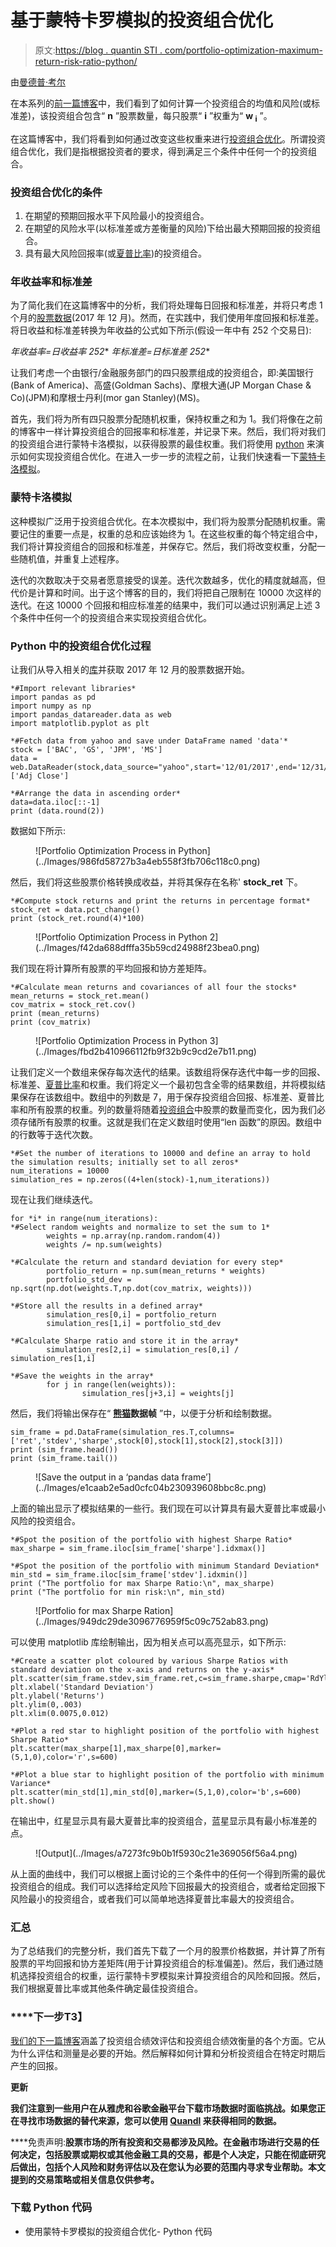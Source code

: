 # 基于蒙特卡罗模拟的投资组合优化

> 原文:[https://blog . quantin STI . com/portfolio-optimization-maximum-return-risk-ratio-python/](https://blog.quantinsti.com/portfolio-optimization-maximum-return-risk-ratio-python/)

由[曼德普·考尔](https://www.linkedin.com/in/mandeep-kaur-6b5313104/)

在本系列的[前一篇博客](/portfolio-analysis-calculating-risk-returns/)中，我们看到了如何计算一个投资组合的均值和风险(或标准差)，该投资组合包含“ **n** ”股票数量，每只股票“ **i** ”权重为“ **w <sub>i</sub>** ”。

在这篇博客中，我们将看到如何通过改变这些权重来进行[投资组合优化](/portfolio-optimization-methods/)。所谓投资组合优化，我们是指根据投资者的要求，得到满足三个条件中任何一个的投资组合。

### ****投资组合优化的条件****

1.  在期望的预期回报水平下风险最小的投资组合。
2.  在期望的风险水平(以标准差或方差衡量的风险)下给出最大预期回报的投资组合。
3.  具有最大风险回报率(或[夏普比率](/sharpe-ratio-applications-algorithmic-trading/))的投资组合。

### ****年收益率和标准差****

为了简化我们在这篇博客中的分析，我们将处理每日回报和标准差，并将只考虑 1 个月的[股票数据](/basic-operations-stock-data-using-python/)(2017 年 12 月)。然而，在实践中，我们使用年度回报和标准差。将日收益和标准差转换为年收益的公式如下所示(假设一年中有 252 个交易日):

**年收益率=日收益率* 252** **年标准差=日标准差* 252**

让我们考虑一个由银行/金融服务部门的四只股票组成的投资组合，即:美国银行(Bank of America)、高盛(Goldman Sachs)、摩根大通(JP Morgan Chase & Co)(JPM)和摩根士丹利(mor gan Stanley)(MS)。

首先，我们将为所有四只股票分配随机权重，保持权重之和为 1。我们将像在之前的博客中一样计算投资组合的回报率和标准差，并记录下来。然后，我们将对我们的投资组合进行蒙特卡洛模拟，以获得股票的最佳权重。我们将使用 [python](/python-trading/) 来演示如何实现投资组合优化。在进入一步一步的流程之前，让我们快速看一下[蒙特卡洛模拟](/monte-carlo-simulation/)。

### ****蒙特卡洛模拟****

这种模拟广泛用于投资组合优化。在本次模拟中，我们将为股票分配随机权重。需要记住的重要一点是，权重的总和应该始终为 1。在这些权重的每个特定组合中，我们将计算投资组合的回报和标准差，并保存它。然后，我们将改变权重，分配一些随机值，并重复上述程序。

迭代的次数取决于交易者愿意接受的误差。迭代次数越多，优化的精度就越高，但代价是计算和时间。出于这个博客的目的，我们将把自己限制在 10000 次这样的迭代。在这 10000 个回报和相应标准差的结果中，我们可以通过识别满足上述 3 个条件中任何一个的投资组合来实现投资组合优化。

### ****Python 中的投资组合优化过程****

让我们从导入相关的[库](/python-trading-library/)并获取 2017 年 12 月的股票数据开始。

```
*#Import relevant libraries*
import pandas as pd
import numpy as np
import pandas_datareader.data as web
import matplotlib.pyplot as plt
```

```
*#Fetch data from yahoo and save under DataFrame named 'data'*
stock = ['BAC', 'GS', 'JPM', 'MS']
data = web.DataReader(stock,data_source="yahoo",start='12/01/2017',end='12/31/2017')['Adj Close']
```

```
*#Arrange the data in ascending order*
data=data.iloc[::-1]
print (data.round(2))
```

数据如下所示:

<figure class="kg-card kg-image-card">![Portfolio Optimization Process in Python](../Images/986fd58727b3a4eb558f3fb706c118c0.png)</figure>

然后，我们将这些股票价格转换成收益，并将其保存在名称' **stock_ret** 下。

```
*#Compute stock returns and print the returns in percentage format*
stock_ret = data.pct_change()
print (stock_ret.round(4)*100)
```

<figure class="kg-card kg-image-card">![Portfolio Optimization Process in Python 2](../Images/f42da688dfffa35b59cd24988f23bea0.png)</figure>

我们现在将计算所有股票的平均回报和协方差矩阵。

```
*#Calculate mean returns and covariances of all four the stocks*
mean_returns = stock_ret.mean()
cov_matrix = stock_ret.cov()
print (mean_returns)
print (cov_matrix)
```

<figure class="kg-card kg-image-card">![Portfolio Optimization Process in Python 3](../Images/fbd2b410966112fb9f32b9c9cd2e7b11.png)</figure>

让我们定义一个数组来保存每次迭代的结果。该数组将保存迭代中每一步的回报、标准差、[夏普比率](/sharpe-ratio-applications-algorithmic-trading/)和权重。我们将定义一个最初包含全零的结果数组，并将模拟结果保存在该数组中。数组中的列数是 7，用于保存投资组合回报、标准差、夏普比率和所有股票的权重。列的数量将随着[投资组合](/controlling-intraday-risk-profile-10-jan-2017/)中股票的数量而变化，因为我们必须存储所有股票的权重。这就是我们在定义数组时使用“len 函数”的原因。数组中的行数等于迭代次数。

```
*#Set the number of iterations to 10000 and define an array to hold the simulation results; initially set to all zeros*
num_iterations = 10000
simulation_res = np.zeros((4+len(stock)-1,num_iterations))
```

现在让我们继续迭代。

```
for *i* in range(num_iterations):
*#Select random weights and normalize to set the sum to 1*
        weights = np.array(np.random.random(4))
        weights /= np.sum(weights)
```

```
*#Calculate the return and standard deviation for every step*
        portfolio_return = np.sum(mean_returns * weights)
        portfolio_std_dev = np.sqrt(np.dot(weights.T,np.dot(cov_matrix, weights)))
```

```
*#Store all the results in a defined array*
        simulation_res[0,i] = portfolio_return
        simulation_res[1,i] = portfolio_std_dev
```

```
*#Calculate Sharpe ratio and store it in the array*
        simulation_res[2,i] = simulation_res[0,i] / simulation_res[1,i]
```

```
*#Save the weights in the array*
        for j in range(len(weights)):
                simulation_res[j+3,i] = weights[j]
```

然后，我们将输出保存在“ **[熊猫](/tick-tick-ohlc-data-pandas-tutorial/)数据帧** ”中，以便于分析和绘制数据。

```
sim_frame = pd.DataFrame(simulation_res.T,columns=['ret','stdev','sharpe',stock[0],stock[1],stock[2],stock[3]])
print (sim_frame.head())
print (sim_frame.tail())
```

<figure class="kg-card kg-image-card">![Save the output in a ‘pandas data frame’](../Images/e1caab2e5ad0cfc04b230939608bbc8c.png)</figure>

上面的输出显示了模拟结果的一些行。我们现在可以计算具有最大夏普比率或最小风险的投资组合。

```
*#Spot the position of the portfolio with highest Sharpe Ratio*
max_sharpe = sim_frame.iloc[sim_frame['sharpe'].idxmax()]
```

```
*#Spot the position of the portfolio with minimum Standard Deviation*
min_std = sim_frame.iloc[sim_frame['stdev'].idxmin()]
print ("The portfolio for max Sharpe Ratio:\n", max_sharpe)
print ("The portfolio for min risk:\n", min_std)
```

<figure class="kg-card kg-image-card">![Portfolio for max Sharpe Ration](../Images/949dc29de3096776959f5c09c752ab83.png)</figure>

可以使用 matplotlib 库绘制输出，因为相关点可以高亮显示，如下所示:

```
*#Create a scatter plot coloured by various Sharpe Ratios with standard deviation on the x-axis and returns on the y-axis*
plt.scatter(sim_frame.stdev,sim_frame.ret,c=sim_frame.sharpe,cmap='RdYlBu')
plt.xlabel('Standard Deviation')
plt.ylabel('Returns')
plt.ylim(0,.003)
plt.xlim(0.0075,0.012)
```

```
*#Plot a red star to highlight position of the portfolio with highest Sharpe Ratio*
plt.scatter(max_sharpe[1],max_sharpe[0],marker=(5,1,0),color='r',s=600)
```

```
*#Plot a blue star to highlight position of the portfolio with minimum Variance*
plt.scatter(min_std[1],min_std[0],marker=(5,1,0),color='b',s=600)
plt.show()
```

在输出中，红星显示具有最大夏普比率的投资组合，蓝星显示具有最小标准差的点。

<figure class="kg-card kg-image-card">![Output](../Images/a7273fc9b0b1f5930c21e369056f56a4.png)</figure>

从上面的曲线中，我们可以根据上面讨论的三个条件中的任何一个得到所需的最优投资组合的组成。我们可以选择给定风险下回报最大的投资组合，或者给定回报下风险最小的投资组合，或者我们可以简单地选择夏普比率最大的投资组合。

### ****汇总****

为了总结我们的完整分析，我们首先下载了一个月的股票价格数据，并计算了所有股票的平均回报和协方差矩阵(用于计算投资组合的标准偏差)。然后，我们通过随机选择投资组合的权重，运行蒙特卡罗模拟来计算投资组合的风险和回报。然后，我们根据夏普比率或其他条件确定最佳投资组合。

### ****下一步**T3】**

[我们的下一篇博客](/portfolio-analysis-performance-measurement-evaluation/)涵盖了投资组合绩效评估和投资组合绩效衡量的各个方面。它从为什么评估和测量是必要的开始。然后解释如何计算和分析投资组合在特定时期后产生的回报。

**更新**

**我们注意到一些用户在从雅虎和谷歌金融平台下载市场数据时面临挑战。如果您正在寻找市场数据的替代来源，您可以使用 [Quandl](https://www.quandl.com/) 来获得相同的数据。**

****免责声明:**股票市场的所有投资和交易都涉及风险。在金融市场进行交易的任何决定，包括股票或期权或其他金融工具的交易，都是个人决定，只能在彻底研究后做出，包括个人风险和财务评估以及在您认为必要的范围内寻求专业帮助。本文提到的交易策略或相关信息仅供参考。**

### ****下载 Python 代码****

*   使用蒙特卡罗模拟的投资组合优化- Python 代码